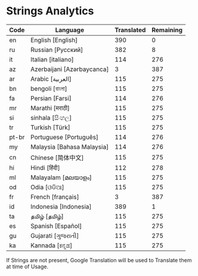 # Strings Analytics


| Code | Language | Translated | Remaining |
|----|-------|-------|---|
| en | English [English] | 390 | 0 |
| ru | Russian [Русский] | 382 | 8 |
| it | Italian [italiano] | 114 | 276 |
| az | Azerbaijani [Azərbaycanca] | 3 | 387 |
| ar | Arabic [العربية] | 115 | 275 |
| bn | bengoli [বাংলা] | 115 | 275 |
| fa | Persian [Farsi] | 114 | 276 |
| mr | Marathi [मराठी] | 115 | 275 |
| si | sinhala [සිංහල] | 115 | 275 |
| tr | Turkish [Türk] | 115 | 275 |
| pt-br | Portuguese [Português] | 114 | 276 |
| my | Malaysia [Bahasa Malaysia] | 114 | 276 |
| cn | Chinese [简体中文] | 115 | 275 |
| hi | Hindi [हिंदी] | 112 | 278 |
| ml | Malayalam [മലയാളം] | 115 | 275 |
| od | Odia [ଓଡିଆ] | 115 | 275 |
| fr | French [français] | 3 | 387 |
| id | Indonesia [Indonesia] | 389 | 1 |
| ta | தமிழ் [தமிழ்] | 115 | 275 |
| es | Spanish [Español] | 115 | 275 |
| gu | Gujarati [ગુજરાતી] | 115 | 275 |
| ka | Kannada [ಕನ್ನಡ] | 115 | 275 |


If Strings are not present, Google Translation will be used to Translate them at time of Usage.